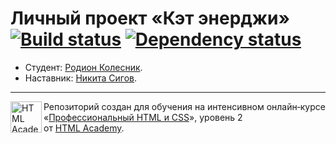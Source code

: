 # Личный проект «Кэт энерджи» [![Build status][travis-image]][travis-url] [![Dependency status][dependency-image]][dependency-url]

* Студент: [Родион Колесник](https://up.htmlacademy.ru/adaptive/15/user/574519).
* Наставник: [Никита Сигов](https://up.htmlacademy.ru/adaptive/15/user/17860).

---

<a href="https://htmlacademy.ru/intensive/adaptive"><img align="left" width="50" height="50" alt="HTML Academy" src="https://up.htmlacademy.ru/static/img/intensive/adaptive/logo-for-github-2.png"></a>

Репозиторий создан для обучения на интенсивном онлайн‑курсе «[Профессиональный HTML и CSS](https://htmlacademy.ru/intensive/adaptive)», уровень 2 от [HTML Academy](https://htmlacademy.ru).

[travis-image]: https://travis-ci.com/htmlacademy-adaptive/574519-cat-energy.svg?branch=master
[travis-url]: https://travis-ci.com/htmlacademy-adaptive/574519-cat-energy
[dependency-image]: https://david-dm.org/htmlacademy-adaptive/574519-cat-energy/dev-status.svg?style=flat-square
[dependency-url]: https://david-dm.org/htmlacademy-adaptive/574519-cat-energy?type=dev
